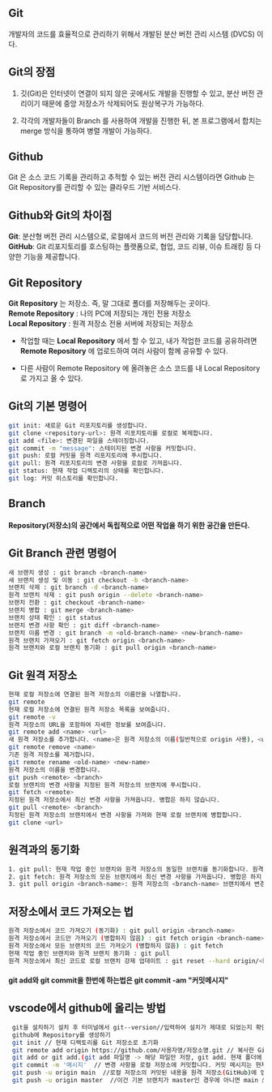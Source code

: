 ## Git
개발자의 코드를 효율적으로 관리하기 위해서 개발된 분산 버전 관리 시스템 (DVCS) 이다.

## Git의 장점
1. 깃(Git)은 인터넷이 연결이 되지 않은 곳에서도 개발을 진행할 수 있고, 분산 버전 관리이기 때문에 중앙 저장소가 삭제되어도 원상복구가 가능하다.

2. 각각의 개발자들이 Branch 를 사용하여 개발을 진행한 뒤, 본 프로그램에서 합치는 merge 방식을 통하여 병렬 개발이 가능하다.


## Github
Git 은 소스 코드 기록을 관리하고 추적할 수 있는 버전 관리 시스템이라면 Github 는 Git Repository를 관리할 수 있는 클라우드 기반 서비스다.

## Github와 Git의 차이점
**Git**: 분산형 버전 관리 시스템으로, 로컬에서 코드의 버전 관리와 기록을 담당합니다.\
**GitHub**: Git 리포지토리를 호스팅하는 플랫폼으로, 협업, 코드 리뷰, 이슈 트래킹 등 다양한 기능을 제공합니다.

## Git Repository
**Git Repository** 는 저장소. 즉, 말 그대로 폴더를 저장해두는 곳이다.\
**Remote Repository** : 나의 PC에 저장되는 개인 전용 저장소\
**Local Repository** : 원격 저장소 전용 서버에 저장되는 저장소
+ 작업할 때는 **Local Repository** 에서 할 수 있고, 내가 작업한 코드를 공유하려면 **Remote Repository** 에 업로드하여 여러 사람이 함께 공유할 수 있다.

+ 다른 사람이 Remote Repository 에 올려놓은 소스 코드를 내 Local Repository 로 가지고 올 수 있다.

## Git의 기본 명령어
```bash
git init: 새로운 Git 리포지토리를 생성합니다.
git clone <repository-url>: 원격 리포지토리를 로컬로 복제합니다.
git add <file>: 변경된 파일을 스테이징합니다.
git commit -m "message": 스테이지된 변경 사항을 커밋합니다.
git push: 로컬 커밋을 원격 리포지토리에 푸시합니다.
git pull: 원격 리포지토리의 변경 사항을 로컬로 가져옵니다.
git status: 현재 작업 디렉토리의 상태를 확인합니다.
git log: 커밋 히스토리를 확인합니다.
```

## Branch
#### Repository(저장소)의 공간에서 독립적으로 어떤 작업을 하기 위한 공간을 만든다.

## Git Branch 관련 명령어
```bash
새 브랜치 생성 : git branch <branch-name>
새 브랜치 생성 및 이동 : git checkout -b <branch-name>
브랜치 삭제 : git branch -d <branch-name>
원격 브랜치 삭제 : git push origin --delete <branch-name>
브랜치 전환 : git checkout <branch-name>
브랜치 병합 : git merge <branch-name>
브랜치 상태 확인 : git status
브랜치 변경 사항 확인 : git diff <branch-name>
브랜치 이름 변경 : git branch -m <old-branch-name> <new-branch-name>
원격 브랜치 가져오기 : git fetch origin <branch-name>
원격 브랜치와 로컬 브랜치 동기화 : git pull origin <branch-name>
```
## Git 원격 저장소
```bash
현재 로컬 저장소에 연결된 원격 저장소의 이름만을 나열합니다.
git remote
현재 로컬 저장소에 연결된 원격 저장소 목록을 보여줍니다.
git remote -v
원격 저장소의 URL을 포함하여 자세한 정보를 보여줍니다.
git remote add <name> <url>
새 원격 저장소를 추가합니다. <name>은 원격 저장소의 이름(일반적으로 origin 사용), <url>은 원격 저장소의 URL입니다.
git remote remove <name>
기존 원격 저장소를 제거합니다.
git remote rename <old-name> <new-name>
원격 저장소의 이름을 변경합니다.
git push <remote> <branch>
로컬 브랜치의 변경 사항을 지정된 원격 저장소의 브랜치에 푸시합니다.
git fetch <remote>
지정된 원격 저장소에서 최신 변경 사항을 가져옵니다. 병합은 하지 않습니다.
git pull <remote> <branch>
지정된 원격 저장소의 브랜치에서 변경 사항을 가져와 현재 로컬 브랜치에 병합합니다.
git clone <url>
```
## 원격과의 동기화
```bash
1. git pull: 현재 작업 중인 브랜치와 원격 저장소의 동일한 브랜치를 동기화합니다. 원격 저장소의 변경 사항을 가져와 자동으로 병합합니다.
2. git fetch: 원격 저장소의 모든 브랜치에서 최신 변경 사항을 가져옵니다. 병합은 하지 않으며, 변경 사항은 로컬의 FETCH_HEAD에 저장됩니다.
3. git pull origin <branch-name>: 원격 저장소의 <branch-name> 브랜치에서 변경 사항을 가져와 현재 브랜치에 병합합니다.
```
## 저장소에서 코드 가져오는 법
```bash
원격 저장소에서 코드 가져오기 (동기화) : git pull origin <branch-name>
원격 저장소에서 코드만 가져오기 (병합하지 않음) : git fetch origin <branch-name>
원격 저장소에서 모든 브랜치의 코드 가져오기 (병합하지 않음) : git fetch
현재 작업 중인 브랜치와 원격 브랜치 동기화 : git pull
원격 저장소에서 최신 코드로 로컬 브랜치 강제 업데이트 : git reset --hard origin/<branch-name>
```
#### git add와 git commit을 한번에 하는법은 git commit -am "커밋메시지"
## vscode에서 github에 올리는 방법
```bash
 git을 설치하기 설치 후 터미널에서 git--version//입력하여 설치가 제대로 되었는지 확인
 github에 Repository를 생성하기
 git init // 현재 디렉토리를 Git 저장소로 초기화
 git remote add origin https://github.com/사용자명/저장소명.git // 복사한 GitHub Repository URL을 사용하여 원격 저장소를 로컬 저장소와 연결합니다.
 git add or git add.(git add 파일명 -> 해당 파일만 저장, git add. 현재 폴더에 있는 모든 파일을 저장)
 git commit -m '메시지'  // 변경 사항을 로컬 저장소에 커밋합니다. 커밋 메시지는 현재 변경 사항을 설명하는 것이 좋습니다
 git push -u origin main  //로컬 저장소의 커밋된 내용을 원격 저장소(GitHub)에 업로드합니다.
 git push -u origin master  //이건 기본 브랜치가 master인 경우에 아니면 main 쓰면 된다.
 ```